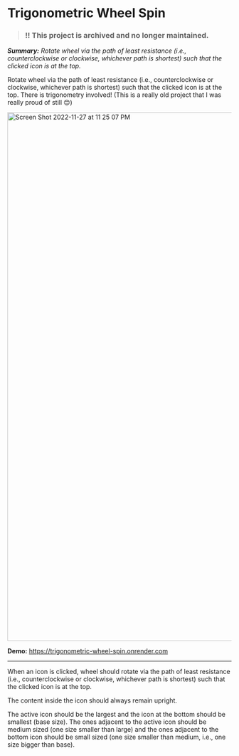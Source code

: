 # Trigonometric Wheel Spin # 

> ### **:bangbang: This project is archived and no longer maintained.**

***Summary:*** *Rotate wheel via the path of least resistance (i.e., counterclockwise or clockwise, whichever path is shortest) such that the clicked icon is at the top.*

Rotate wheel via the path of least resistance (i.e., counterclockwise or clockwise, whichever path is shortest) such that the clicked icon is at the top. There is trigonometry involved! (This is a really old project that I was really proud of still 😊)

<img width="1187" alt="Screen Shot 2022-11-27 at 11 25 07 PM" src="https://user-images.githubusercontent.com/11896191/204193890-7b8d28f2-9751-43dc-a2db-843bb0a8a7f2.png">

**Demo:** https://trigonometric-wheel-spin.onrender.com

************************************************************

When an icon is clicked, wheel should rotate via the path of least resistance (i.e., counterclockwise or clockwise, whichever path is shortest) such that the clicked icon is at the top.

The content inside the icon should always remain upright.

The active icon should be the largest and the icon at the bottom should be smallest (base size). The ones adjacent to the active icon should be medium sized (one size smaller than large) and the ones adjacent to the bottom icon should be small sized (one size smaller than medium, i.e., one size bigger than base).


